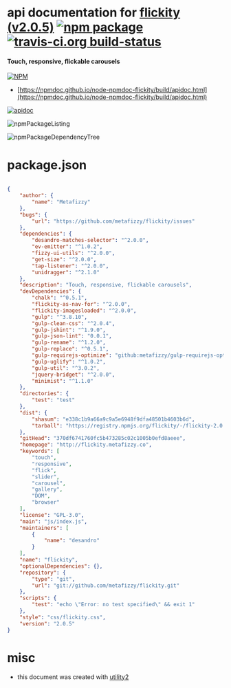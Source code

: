 # api documentation for  [flickity (v2.0.5)](http://flickity.metafizzy.co)  [![npm package](https://img.shields.io/npm/v/npmdoc-flickity.svg?style=flat-square)](https://www.npmjs.org/package/npmdoc-flickity) [![travis-ci.org build-status](https://api.travis-ci.org/npmdoc/node-npmdoc-flickity.svg)](https://travis-ci.org/npmdoc/node-npmdoc-flickity)
#### Touch, responsive, flickable carousels

[![NPM](https://nodei.co/npm/flickity.png?downloads=true&downloadRank=true&stars=true)](https://www.npmjs.com/package/flickity)

- [https://npmdoc.github.io/node-npmdoc-flickity/build/apidoc.html](https://npmdoc.github.io/node-npmdoc-flickity/build/apidoc.html)

[![apidoc](https://npmdoc.github.io/node-npmdoc-flickity/build/screenCapture.buildCi.browser.%252Ftmp%252Fbuild%252Fapidoc.html.png)](https://npmdoc.github.io/node-npmdoc-flickity/build/apidoc.html)

![npmPackageListing](https://npmdoc.github.io/node-npmdoc-flickity/build/screenCapture.npmPackageListing.svg)

![npmPackageDependencyTree](https://npmdoc.github.io/node-npmdoc-flickity/build/screenCapture.npmPackageDependencyTree.svg)



# package.json

```json

{
    "author": {
        "name": "Metafizzy"
    },
    "bugs": {
        "url": "https://github.com/metafizzy/flickity/issues"
    },
    "dependencies": {
        "desandro-matches-selector": "^2.0.0",
        "ev-emitter": "^1.0.2",
        "fizzy-ui-utils": "^2.0.0",
        "get-size": "^2.0.0",
        "tap-listener": "^2.0.0",
        "unidragger": "^2.1.0"
    },
    "description": "Touch, responsive, flickable carousels",
    "devDependencies": {
        "chalk": "^0.5.1",
        "flickity-as-nav-for": "^2.0.0",
        "flickity-imagesloaded": "^2.0.0",
        "gulp": "^3.8.10",
        "gulp-clean-css": "^2.0.4",
        "gulp-jshint": "^1.9.0",
        "gulp-json-lint": "0.0.1",
        "gulp-rename": "^1.2.0",
        "gulp-replace": "^0.5.1",
        "gulp-requirejs-optimize": "github:metafizzy/gulp-requirejs-optimize",
        "gulp-uglify": "^1.0.2",
        "gulp-util": "^3.0.2",
        "jquery-bridget": "^2.0.0",
        "minimist": "^1.1.0"
    },
    "directories": {
        "test": "test"
    },
    "dist": {
        "shasum": "e338c1b9a66a9c9a5e6948f9dfa48501b4603b6d",
        "tarball": "https://registry.npmjs.org/flickity/-/flickity-2.0.5.tgz"
    },
    "gitHead": "370df6741760fc5b473285c02c1005b0efd8aeee",
    "homepage": "http://flickity.metafizzy.co",
    "keywords": [
        "touch",
        "responsive",
        "flick",
        "slider",
        "carousel",
        "gallery",
        "DOM",
        "browser"
    ],
    "license": "GPL-3.0",
    "main": "js/index.js",
    "maintainers": [
        {
            "name": "desandro"
        }
    ],
    "name": "flickity",
    "optionalDependencies": {},
    "repository": {
        "type": "git",
        "url": "git://github.com/metafizzy/flickity.git"
    },
    "scripts": {
        "test": "echo \"Error: no test specified\" && exit 1"
    },
    "style": "css/flickity.css",
    "version": "2.0.5"
}
```



# misc
- this document was created with [utility2](https://github.com/kaizhu256/node-utility2)
